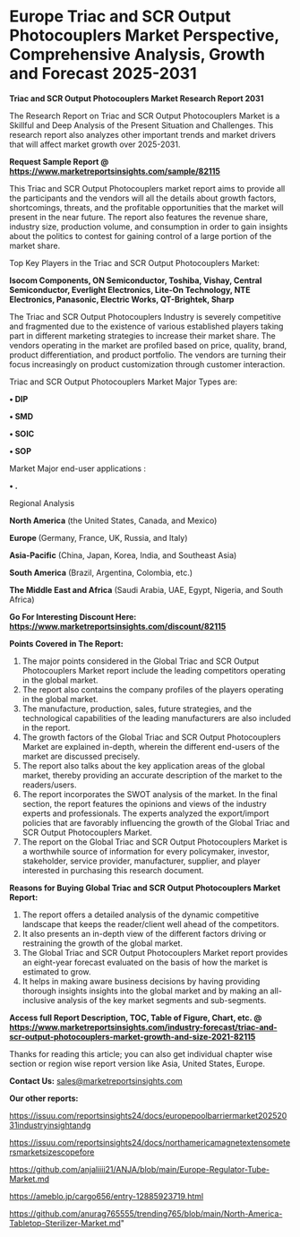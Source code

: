 # Europe Triac and SCR Output Photocouplers Market Perspective, Comprehensive Analysis, Growth and Forecast 2025-2031

<strong>Triac and SCR Output Photocouplers Market Research Report 2031</strong>

The Research Report on Triac and SCR Output Photocouplers Market is a Skillful and Deep Analysis of the Present Situation and Challenges. This research report also analyzes other important trends and market drivers that will affect market growth over 2025-2031.

<strong>Request Sample Report @ <a href=https://www.marketreportsinsights.com/sample/82115>https://www.marketreportsinsights.com/sample/82115</a></strong>

This Triac and SCR Output Photocouplers market report aims to provide all the participants and the vendors will all the details about growth factors, shortcomings, threats, and the profitable opportunities that the market will present in the near future. The report also features the revenue share, industry size, production volume, and consumption in order to gain insights about the politics to contest for gaining control of a large portion of the market share.

Top Key Players in the Triac and SCR Output Photocouplers Market:

<strong>Isocom Components, ON Semiconductor, Toshiba, Vishay, Central Semiconductor, Everlight Electronics, Lite-On Technology, NTE Electronics, Panasonic, Electric Works, QT-Brightek, Sharp</strong>

The Triac and SCR Output Photocouplers Industry is severely competitive and fragmented due to the existence of various established players taking part in different marketing strategies to increase their market share. The vendors operating in the market are profiled based on price, quality, brand, product differentiation, and product portfolio. The vendors are turning their focus increasingly on product customization through customer interaction.

Triac and SCR Output Photocouplers Market Major Types are:

<strong>• DIP

• SMD

• SOIC

• SOP</strong>

Market Major end-user applications :

<strong>• .</strong>

Regional Analysis

</u><strong><b>North America</b></strong> (the United States, Canada, and Mexico)

<strong><b>Europe </b></strong>(Germany, France, UK, Russia, and Italy)

<strong><b>Asia-Pacific</b></strong> (China, Japan, Korea, India, and Southeast Asia)

<strong><b>South America</b></strong> (Brazil, Argentina, Colombia, etc.)

<strong><b>The Middle East and Africa</b></strong> (Saudi Arabia, UAE, Egypt, Nigeria, and South Africa)

<strong>Go For Interesting Discount Here: <a href=https://www.marketreportsinsights.com/discount/82115>https://www.marketreportsinsights.com/discount/82115</a></strong>

<strong>Points Covered in The Report:</strong>
<ol>
  <li>The major points considered in the Global Triac and SCR Output Photocouplers Market report include the leading competitors operating in the global market.</li>
  <li>The report also contains the company profiles of the players operating in the global market.</li>
  <li>The manufacture, production, sales, future strategies, and the technological capabilities of the leading manufacturers are also included in the report.</li>
  <li>The growth factors of the Global Triac and SCR Output Photocouplers Market are explained in-depth, wherein the different end-users of the market are discussed precisely.</li>
  <li>The report also talks about the key application areas of the global market, thereby providing an accurate description of the market to the readers/users.</li>
  <li>The report incorporates the SWOT analysis of the market. In the final section, the report features the opinions and views of the industry experts and professionals. The experts analyzed the export/import policies that are favorably influencing the growth of the Global Triac and SCR Output Photocouplers Market.</li>
  <li>The report on the Global Triac and SCR Output Photocouplers Market is a worthwhile source of information for every policymaker, investor, stakeholder, service provider, manufacturer, supplier, and player interested in purchasing this research document.</li>
</ol>
<strong>Reasons for Buying Global Triac and SCR Output Photocouplers Market Report:</strong>

<ol>
  <li>The report offers a detailed analysis of the dynamic competitive landscape that keeps the reader/client well ahead of the competitors.</li>
  <li>It also presents an in-depth view of the different factors driving or restraining the growth of the global market.</li>
  <li>The Global Triac and SCR Output Photocouplers Market report provides an eight-year forecast evaluated on the basis of how the market is estimated to grow.</li>
  <li>It helps in making aware business decisions by having providing thorough insights insights into the global market and by making an all-inclusive analysis of the key market segments and sub-segments.</li>
</ol>
<strong>Access full Report Description, TOC, Table of Figure, Chart, etc. @ <a href=https://www.marketreportsinsights.com/industry-forecast/triac-and-scr-output-photocouplers-market-growth-and-size-2021-82115>https://www.marketreportsinsights.com/industry-forecast/triac-and-scr-output-photocouplers-market-growth-and-size-2021-82115</a></strong>


Thanks for reading this article; you can also get individual chapter wise section or region wise report version like Asia, United States, Europe.

<strong>Contact Us:</strong>
sales@marketreportsinsights.com

<strong>Our other reports:</strong>

<a href=https://issuu.com/reportsinsights24/docs/europepoolbarriermarket20252031industryinsightandg>https://issuu.com/reportsinsights24/docs/europepoolbarriermarket20252031industryinsightandg</a>

<a href=https://issuu.com/reportsinsights24/docs/northamericamagnetextensometersmarketsizescopefore>https://issuu.com/reportsinsights24/docs/northamericamagnetextensometersmarketsizescopefore</a>

<a href=https://github.com/anjaliiii21/ANJA/blob/main/Europe-Regulator-Tube-Market.md>https://github.com/anjaliiii21/ANJA/blob/main/Europe-Regulator-Tube-Market.md</a>

<a href=https://ameblo.jp/cargo656/entry-12885923719.html>https://ameblo.jp/cargo656/entry-12885923719.html</a>

<a href=https://github.com/anurag765555/trending765/blob/main/North-America-Tabletop-Sterilizer-Market.md>https://github.com/anurag765555/trending765/blob/main/North-America-Tabletop-Sterilizer-Market.md</a>"
